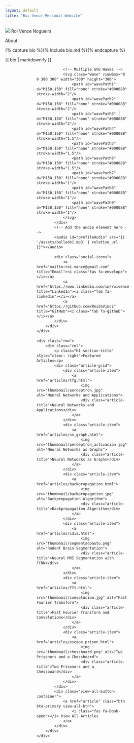 ```yaml
---
layout: default
title: "Roi Vence Personal Website"
---
```


<main role="main" class="container-sm" style="max-width: 1080px">
    <div class="row">
        <div class="col">
            <p class="h1 mt-5 page-title">
                <img class="profile-img-small d-md-none" src="{{ '/assets/profile.jpg' | relative_url }}" />
                <span style="clear: right">Roi Vence Nogueira</span>
            </p>
            <p class="h4 section-title" style="clear: right">About</p>
            {% capture bio %}{% include bio.md %}{% endcapture %}
            <p>{{ bio | markdownify }}</p>
        </div>
        <div class="col-auto d-none d-md-block text-center">
            <!-- Wrap the profile image in a div to handle the wave animation -->
            <div class="profile-img-wrapper">
                <img id="profileImg" class="profile-img" src="{{ '/assets/profile.jpg' | relative_url }}" />

                <!-- Multiple SVG Waves -->
                <svg class="wave" viewBox="0 0 300 300" width="300" height="300">
                    <path id="wavePath1" d="M150,150" fill="none" stroke="#00008B" stroke-width="2"/>
                    <path id="wavePath2" d="M150,150" fill="none" stroke="#00008B" stroke-width="2"/>
                    <path id="wavePath3" d="M150,150" fill="none" stroke="#00008B" stroke-width="2"/>
                    <path id="wavePath4" d="M150,150" fill="none" stroke="#00008B" stroke-width="1.5"/>
                    <path id="wavePath5" d="M150,150" fill="none" stroke="#00008B" stroke-width="1.5"/>
                    <path id="wavePath6" d="M150,150" fill="none" stroke="#00008B" stroke-width="1.5"/>
                    <path id="wavePath7" d="M150,150" fill="none" stroke="#00008B" stroke-width="1"/>
                    <path id="wavePath8" d="M150,150" fill="none" stroke="#00008B" stroke-width="1"/>
                    <path id="wavePath9" d="M150,150" fill="none" stroke="#00008B" stroke-width="1"/>
                </svg>
            </div>
            <!-- Add the audio element here -->
            <audio id="profileAudio" src="{{ '/assets/ballade1.mp3' | relative_url }}"></audio>
            
            <div class="social-icons">
                <a href="mailto:roi.vence@gmail.com" title="Email"><i class="fas fa-envelope"></i></a>
                <a href="https://www.linkedin.com/in/roivence" title="LinkedIn"><i class="fab fa-linkedin"></i></a>
                <a href="https://github.com/RoidaVinci" title="GitHub"><i class="fab fa-github"></i></a>
            </div>
        </div>
    </div>
    
    <div class="row">
        <div class="col">
            <p class="h1 section-title" style="clear: right">Featured Articles</p>
            <div class="article-grid">
                <div class="article-item">
                    <a href="articles/tfg.html">
                        <img src="thumbnail/perceptron.jpg" alt="Neural Networks and Applications">
                        <div class="article-title">Neural Networks and Applications</div>
                    </a>
                </div>
                <div class="article-item">
                    <a href="articles/nn_graph.html">
                        <img src="thumbnail/perceptron_activacion.jpg" alt="Neural Networks as Graphs">
                        <div class="article-title">Neural Networks as Graphs</div>
                    </a>
                </div>
                <div class="article-item">
                    <a href="articles/backpropagation.html">
                        <img src="thumbnail/backpropagation.jpg" alt="Backpropagation Algorithm">
                        <div class="article-title">Backpropagation Algorithm</div>
                    </a>
                </div>
                <div class="article-item">
                    <a href="articles/idis.html">
                        <img src="thumbnail/segmentadoauto.png" alt="Rodent Brain Segmentation">
                        <div class="article-title">Neural MRI Segmentation with FCNN</div>
                    </a>
                </div>
                <div class="article-item">
                    <a href="articles/fft.html">
                        <img src="thumbnail/convolucion.jpg" alt="Fast Fourier Transform">
                        <div class="article-title">Fast Fourier Transform and Convolutions</div>
                    </a>
                </div>
                <div class="article-item">
                    <a href="articles/escape_prison.html">
                        <img src="thumbnail/chessboard.png" alt="Two Prisoners and a Chessboard">
                        <div class="article-title">Two Prisoners and a Chessboard</div>
                    </a>
                </div>
            </div>
            <div class="view-all-button-container">
                <a href="article" class="btn btn-primary view-all-btn">
                    <i class="fas fa-book-open"></i> View All Articles
                </a>
            </div>
        </div>
    </div>
</main>

<!-- Include the JavaScript here -->
<script>
document.addEventListener("DOMContentLoaded", function() {
    const profileImg = document.getElementById('profileImg');
    const profileAudio = document.getElementById('profileAudio');
    let isPlaying = false;

    // Wave parameters
    const waves = [
        { R: 100, A: 7, n: 12, element: document.getElementById("wavePath1") },
        { R: 100, A: 7, n: 26, element: document.getElementById("wavePath2") },
        { R: 100, A: 7, n: 40, element: document.getElementById("wavePath3") },
        { R: 90, A: 6, n: 12, element: document.getElementById("wavePath4") },
        { R: 90, A: 6, n: 26, element: document.getElementById("wavePath5") },
        { R: 90, A: 6, n: 40, element: document.getElementById("wavePath6") },
        { R: 80, A: 5, n: 12, element: document.getElementById("wavePath7") },
        { R: 80, A: 5, n: 26, element: document.getElementById("wavePath8") },
        { R: 80, A: 5, n: 40, element: document.getElementById("wavePath9") }
    ];
    const points = 360;

    // Function to generate wave path
    function generateWavePath(R, A, n, element) {
        let d = "M";
        for (let i = 0; i <= points; i++) {
            let t = (i / points) * 2 * Math.PI;
            let x = (R + A * Math.sin(n * t)) * Math.cos(t) + 120;
            let y = (R + A * Math.sin(n * t)) * Math.sin(t) + 120;
            d += `${x},${y} `;
        }
        element.setAttribute("d", d);
    }

    // Initial wave path generation
    waves.forEach(wave => generateWavePath(wave.R, wave.A, wave.n, wave.element));

    // Handle image click for music and wave animation
    profileImg.addEventListener('click', function() {
        if (isPlaying) {
            profileAudio.pause();
        } else {
            profileAudio.play();
        }
        isPlaying = !isPlaying;
    });

    // Reset wave and music when the audio ends
    profileAudio.addEventListener('ended', function() {
        isPlaying = false;
    });

    // Animate wave paths by varying the radius over time
    function animateWaves() {
        if (isPlaying) {
            waves.forEach((wave, index) => {
                let newR = wave.R + 10 * Math.sin(Date.now() / 1000 + index);
                generateWavePath(newR, wave.A, wave.n, wave.element);
            });
        }
        requestAnimationFrame(animateWaves);
    }

    animateWaves();
});
</script>

<!-- CSS for styling -->
<link rel="stylesheet" href="https://cdnjs.cloudflare.com/ajax/libs/font-awesome/6.0.0-beta3/css/all.min.css">

<style>
    .social-icons {
        margin-top: 10px;
    }
    .social-icons a {
        margin: 0 10px;
        color: #000;
        font-size: 1.5rem;
    }
    /* CSS for the Profile Image and Wave Animation */

.profile-img-wrapper {
    position: relative;
    width: 300px; /* Set wrapper width to 300px */
    height: 300px; /* Set wrapper height to 300px */
    margin: 0 auto; /* Center the wrapper horizontally */
}

.profile-img {
    width: 240px; /* Set image width to 240px */
    height: 240px; /* Set image height to 240px */
    border-radius: 50%; /* Make the image round */
    position: absolute; /* Position it absolutely within the wrapper */
    top: 50%;
    left: 50%;
    transform: translate(-50%, -50%); /* Center the image within the wrapper */
    z-index: 1; /* Ensure the image appears on top */
}

.wave {
    position: absolute;
    top: 0;
    left: 0;
    pointer-events: none; /* Ensure the waves don't interfere with clicks */
    z-index: 0; /* Place the waves behind the image */
}

.wave path {
    transition: d 0.5s ease-in-out; /* Smooth transition for wave animation */
}

</style>
